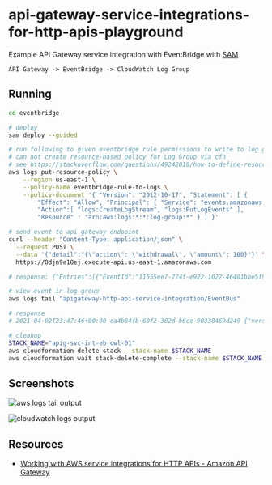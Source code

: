 # api-gateway-service-integrations-for-http-apis-playground

Example API Gateway service integration with EventBridge with [SAM](https://aws.amazon.com/serverless/sam/)

`API Gateway -> EventBridge -> CloudWatch Log Group`

## Running


```sh
cd eventbridge

# deploy
sam deploy --guided

# run following to given eventbridge rule permissions to write to log group
# can not create resource-based policy for Log Group via cfn
# see https://stackoverflow.com/questions/49242010/how-to-define-resource-policy-for-cloudwatch-logs-with-cloudformation
aws logs put-resource-policy \
    --region us-east-1 \
    --policy-name eventbridge-rule-to-logs \
    --policy-document '{ "Version": "2012-10-17", "Statement": [ {
        "Effect": "Allow", "Principal": { "Service": "events.amazonaws.com" },
        "Action":[ "logs:CreateLogStream", "logs:PutLogEvents" ],
        "Resource" : "arn:aws:logs:*:*:log-group:*" } ] }'

# send event to api gateway endpoint
curl --header "Content-Type: application/json" \
  --request POST \
  --data '{"detail":"{\"action\": \"withdrawal\", \"amount\": 100}"}' \
  https://8djn9e18ej.execute-api.us-east-1.amazonaws.com

# response: {"Entries":[{"EventId":"11555ee7-774f-e922-1022-46401bbe5f9b"}],"FailedEntryCount":0}

# view event in log group
aws logs tail "apigateway-http-api-service-integration/EventBus"

# response
# 2021-04-02T23:47:46+00:00 ca4b84fb-60f2-302d-b6ce-90338469d249 {"version":"0","id":"11555ee7-774f-e922-1022-46401bbe5f9b","detail-type":"MyDetailType","source":"demo","account":"529276214230","time":"2021-04-02T23:47:46Z","region":"us-east-1","resources":[],"detail":{"action":"withdrawal","amount":100}}

# cleanup
STACK_NAME="apig-svc-int-eb-cwl-01"
aws cloudformation delete-stack --stack-name $STACK_NAME
aws cloudformation wait stack-delete-complete --stack-name $STACK_NAME

```

## Screenshots

![aws logs tail output](https://www.evernote.com/l/AAGhwN9HdzBDQr8btg1JnU21bsyETK67NF8B/image.png)

![cloudwatch logs output](https://www.evernote.com/l/AAGNPTlsbFVPGJD5rauZvWI9f0BmOqN2MtEB/image.png)


## Resources

* [Working with AWS service integrations for HTTP APIs - Amazon API Gateway](https://docs.aws.amazon.com/apigateway/latest/developerguide/http-api-develop-integrations-aws-services.html)
